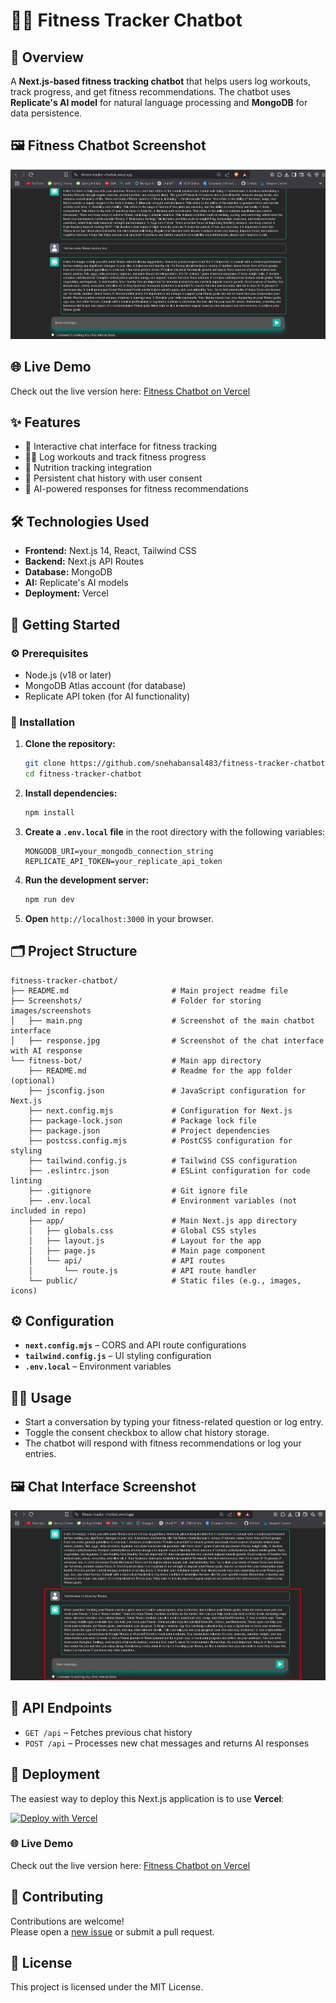 # 🏃‍♀️ Fitness Tracker Chatbot

## 📖 Overview

A **Next.js-based fitness tracking chatbot** that helps users log workouts, track progress, and get fitness recommendations. The chatbot uses **Replicate's AI model** for natural language processing and **MongoDB** for data persistence.

## 🖼️ Fitness Chatbot Screenshot
![Fitness Chatbot Screenshot](Screenshots/main.png)  

## 🌐 Live Demo

Check out the live version here: [Fitness Chatbot on Vercel](https://fitness-tracker-chatbot.vercel.app/)

## ✨ Features

- 💬 Interactive chat interface for fitness tracking  
- 🏋️‍♂️ Log workouts and track fitness progress  
- 🍎 Nutrition tracking integration  
- 🔄 Persistent chat history with user consent  
- 🤖 AI-powered responses for fitness recommendations  

## 🛠️ Technologies Used

- **Frontend:** Next.js 14, React, Tailwind CSS  
- **Backend:** Next.js API Routes  
- **Database:** MongoDB  
- **AI:** Replicate's AI models  
- **Deployment:** Vercel  

## 🚀 Getting Started

### ⚙️ Prerequisites

- Node.js (v18 or later)  
- MongoDB Atlas account (for database)  
- Replicate API token (for AI functionality)  

### 🧩 Installation

1. **Clone the repository:**

   ```bash
   git clone https://github.com/snehabansal483/fitness-tracker-chatbot.git
   cd fitness-tracker-chatbot
   ```

2. **Install dependencies:**

   ```bash
   npm install
   ```

3. **Create a `.env.local` file** in the root directory with the following variables:

   ```env
   MONGODB_URI=your_mongodb_connection_string
   REPLICATE_API_TOKEN=your_replicate_api_token
   ```

4. **Run the development server:**

   ```bash
   npm run dev
   ```

5. **Open** `http://localhost:3000` in your browser.

## 🗂 Project Structure

```
fitness-tracker-chatbot/
├── README.md                       # Main project readme file
├── Screenshots/                    # Folder for storing images/screenshots
│   ├── main.png                    # Screenshot of the main chatbot interface
│   ├── response.jpg                # Screenshot of the chat interface with AI response       
└── fitness-bot/                    # Main app directory
    ├── README.md                   # Readme for the app folder (optional)
    ├── jsconfig.json               # JavaScript configuration for Next.js
    ├── next.config.mjs             # Configuration for Next.js
    ├── package-lock.json           # Package lock file
    ├── package.json                # Project dependencies
    ├── postcss.config.mjs          # PostCSS configuration for styling
    ├── tailwind.config.js          # Tailwind CSS configuration
    ├── .eslintrc.json              # ESLint configuration for code linting
    ├── .gitignore                  # Git ignore file
    ├── .env.local                  # Environment variables (not included in repo)
    ├── app/                        # Main Next.js app directory
    │   ├── globals.css             # Global CSS styles
    │   ├── layout.js               # Layout for the app
    │   ├── page.js                 # Main page component
    │   └── api/                    # API routes
    │       └── route.js            # API route handler
    └── public/                     # Static files (e.g., images, icons)
```

## ⚙️ Configuration

- **`next.config.mjs`** – CORS and API route configurations  
- **`tailwind.config.js`** – UI styling configuration  
- **`.env.local`** – Environment variables  

## 🧑‍💻 Usage

- Start a conversation by typing your fitness-related question or log entry.  
- Toggle the consent checkbox to allow chat history storage.  
- The chatbot will respond with fitness recommendations or log your entries.

## 🖼️ Chat Interface Screenshot

![Chat Interface Screenshot](Screenshots/response.jpg)  

## 📡 API Endpoints

- `GET /api` – Fetches previous chat history  
- `POST /api` – Processes new chat messages and returns AI responses  

## 🚀 Deployment

The easiest way to deploy this Next.js application is to use **Vercel**:

[![Deploy with Vercel](https://vercel.com/button)](https://vercel.com)

### 🌐 Live Demo

Check out the live version here: [Fitness Chatbot on Vercel](https://fitness-tracker-chatbot.vercel.app/)

## 🤝 Contributing

Contributions are welcome!  
Please open a [new issue](https://github.com/snehabansal483/fitness-tracker-chatbot/issues/new) or submit a pull request.

## 📄 License

This project is licensed under the MIT License.
